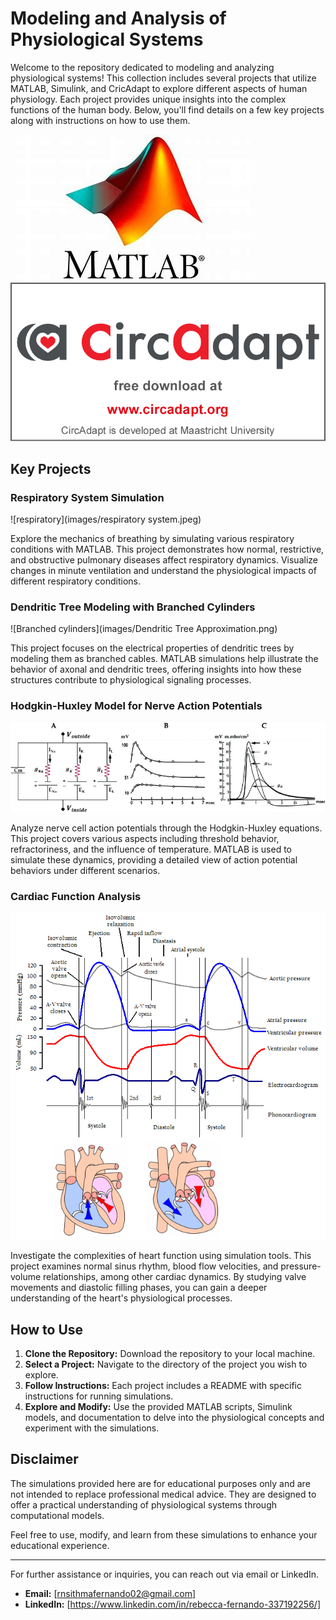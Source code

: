 # Modeling and Analysis of Physiological Systems

Welcome to the repository dedicated to modeling and analyzing physiological systems! This collection includes several projects that utilize MATLAB, Simulink, and CricAdapt to explore different aspects of human physiology. Each project provides unique insights into the complex functions of the human body. Below, you'll find details on a few key projects along with instructions on how to use them.

![MATLAB-logo](images/matlabLogo.jpeg)
![CricAdapt-logo](images/carcadapt.png)

## Key Projects

### Respiratory System Simulation
![respiratory](images/respiratory system.jpeg)

Explore the mechanics of breathing by simulating various respiratory conditions with MATLAB. This project demonstrates how normal, restrictive, and obstructive pulmonary diseases affect respiratory dynamics. Visualize changes in minute ventilation and understand the physiological impacts of different respiratory conditions.

### Dendritic Tree Modeling with Branched Cylinders
![Branched cylinders](images/Dendritic Tree Approximation.png)

This project focuses on the electrical properties of dendritic trees by modeling them as branched cables. MATLAB simulations help illustrate the behavior of axonal and dendritic trees, offering insights into how these structures contribute to physiological signaling processes.

### Hodgkin-Huxley Model for Nerve Action Potentials
![Hodgkin-Huxley](images/A-Hodgkin-Huxley-model.png)

Analyze nerve cell action potentials through the Hodgkin-Huxley equations. This project covers various aspects including threshold behavior, refractoriness, and the influence of temperature. MATLAB is used to simulate these dynamics, providing a detailed view of action potential behaviors under different scenarios.

### Cardiac Function Analysis
![Wiggers-diagram](images/Cardiac-cycle.png)

Investigate the complexities of heart function using simulation tools. This project examines normal sinus rhythm, blood flow velocities, and pressure-volume relationships, among other cardiac dynamics. By studying valve movements and diastolic filling phases, you can gain a deeper understanding of the heart's physiological processes.

## How to Use

1. **Clone the Repository:** Download the repository to your local machine.
2. **Select a Project:** Navigate to the directory of the project you wish to explore.
3. **Follow Instructions:** Each project includes a README with specific instructions for running simulations.
4. **Explore and Modify:** Use the provided MATLAB scripts, Simulink models, and documentation to delve into the physiological concepts and experiment with the simulations.

## Disclaimer

The simulations provided here are for educational purposes only and are not intended to replace professional medical advice. They are designed to offer a practical understanding of physiological systems through computational models.

Feel free to use, modify, and learn from these simulations to enhance your educational experience.

---

For further assistance or inquiries, you can reach out via email or LinkedIn.
- **Email:** [rnsithmafernando02@gmail.com]
- **LinkedIn:** [https://www.linkedin.com/in/rebecca-fernando-337192256/]


